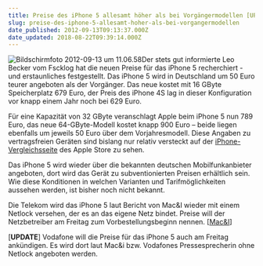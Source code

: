 ```yaml
---
title: Preise des iPhone 5 allesamt höher als bei Vorgängermodellen [UPDATE]
slug: preise-des-iphone-5-allesamt-hoher-als-bei-vorgangermodellen
date_published: 2012-09-13T09:13:37.000Z
date_updated: 2018-08-22T09:39:14.000Z
---
```


![Bildschirmfoto 2012-09-13 um 11.06.58](//picdump.thafaker.de/2012/09/Bildschirmfoto-2012-09-13-um-11.06.58-100x100.png)Der stets gut informierte Leo Becker vom Fscklog hat die neuen Preise für das iPhone 5 recherchiert - und erstaunliches festgestellt. Das iPhone 5 wird in Deutschland um 50 Euro teurer angeboten als der Vorgänger. Das neue kostet mit 16 GByte Speicherplatz 679 Euro, der Preis des iPhone 4S lag in dieser Konfiguration vor knapp einem Jahr noch bei 629 Euro. 

Für eine Kapazität von 32 GByte veranschlagt Apple beim iPhone 5 nun 789 Euro, das neue 64-GByte-Modell kostet knapp 900 Euro – beide liegen ebenfalls um jeweils 50 Euro über dem Vorjahresmodell. Diese Angaben zu vertragsfreien Geräten sind bislang nur relativ versteckt auf der [iPhone-Vergleichsseite](http://store.apple.com/de/browse/home/shop_iphone/family/iphone/compare) des Apple Store zu sehen.

Das iPhone 5 wird wieder über die bekannten deutschen Mobilfunkanbieter angeboten, dort wird das Gerät zu subventionierten Preisen erhältlich sein. Wie diese Konditionen in welchen Varianten und Tarifmöglichkeiten aussehen werden, ist bisher noch nicht bekannt.

Die Telekom wird das iPhone 5 laut Bericht von Mac&I wieder mit einem Netlock versehen, der es an das eigene Netz bindet. Preise will der Netzbetreiber am Freitag zum Vorbestellungsbeginn nennen. [[Mac&I](http://www.heise.de/mac-and-i/meldung/Die-deutschen-Preise-des-iPhone-5-1706009.html)]

[**UPDATE**] Vodafone will die Preise für das iPhone 5 auch am Freitag ankündigen. Es wird dort laut Mac&i bzw. Vodafones Pressesprecherin ohne Netlock angeboten werden.

